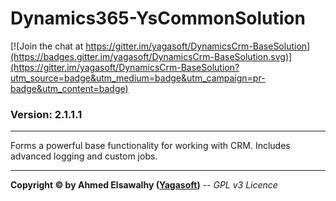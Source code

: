 # Dynamics365-YsCommonSolution

[![Join the chat at https://gitter.im/yagasoft/DynamicsCrm-BaseSolution](https://badges.gitter.im/yagasoft/DynamicsCrm-BaseSolution.svg)](https://gitter.im/yagasoft/DynamicsCrm-BaseSolution?utm_source=badge&utm_medium=badge&utm_campaign=pr-badge&utm_content=badge)

### Version: 2.1.1.1
---

Forms a powerful base functionality for working with CRM. Includes advanced logging and custom jobs.

---
**Copyright &copy; by Ahmed Elsawalhy ([Yagasoft](https://yagasoft.com))** -- _GPL v3 Licence_
